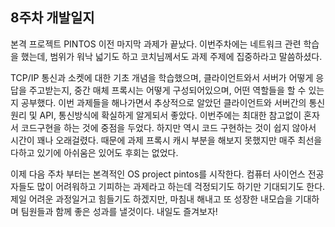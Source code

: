 ## 8주차 개발일지

본격 프로젝트 PINTOS 이전 마지막 과제가 끝났다.
이번주차에는 네트워크 관련 학습을 했는데, 범위가 워낙 넓기도 하고 코치님께서도 과제 주제에 집중하라고 말씀하셨다.

TCP/IP 통신과 소켓에 대한 기초 개념을 학습했으며, 클라이언트와서 서버가 어떻게 응답을 주고받는지, 중간 매체 프록시는 어떻게 구성되어있으며, 어떤 역할들을 할 수 있는지 공부했다.
이번 과제들을 해나가면서 추상적으로 알았던 클라이언트와 서버간의 통신 원리 및 API, 통신방식에 확실하게 알게되서 좋았다.
이번주에는 최대한 참고없이 혼자서 코드구현을 하는 것에 중점을 두었다. 하지만 역시 코드 구현하는 것이 쉽지 않아서 시간이 꽤나 오래걸렸다. 때문에 과제 프록시 캐시 부분을 해보지 못했지만 매주 최선을 다하고 있기에 아쉬움은 있어도 후회는 없었다.

이제 다음 주차 부터는 본격적인 OS project pintos를 시작한다. 컴퓨터 사이언스 전공자들도 많이 어려워하고 기피하는 과제라고 하는데 걱정되기도 하기만 기대되기도 한다.
제일 어려운 과정일거고 힘들기도 하겠지만, 마침내 해내고 또 성장한 내모습을 기대하며 팀원들과 함께 좋은 성과를 낼것이다.
내일도 즐겨보자!